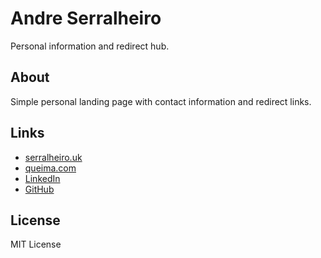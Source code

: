 # Andre Serralheiro

Personal information and redirect hub.

## About
Simple personal landing page with contact information and redirect links.

## Links
- [serralheiro.uk](http://serralheiro.uk)
- [queima.com](http://queima.com)
- [LinkedIn](https://linkedin.com/in/serralheiro)
- [GitHub](https://github.com/serral)

## License
MIT License
